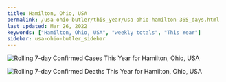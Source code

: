 ```yaml
---
title: Hamilton, Ohio, USA
permalink: /usa-ohio-butler/this_year/usa-ohio-hamilton-365_days.html
last_updated: Mar 26, 2022
keywords: ["Hamilton, Ohio, USA", "weekly totals", "This Year"]
sidebar: usa-ohio-butler_sidebar
---
```


![Rolling 7-day Confirmed Cases This Year for Hamilton, Ohio, USA](/covid_tracker/images/graphs/usa-ohio-hamilton-rolling_7_days_confirmed-365_days_graph.png)

![Rolling 7-day Confirmed Deaths This Year for Hamilton, Ohio, USA](/covid_tracker/images/graphs/usa-ohio-hamilton-rolling_7_days_deaths-365_days_graph.png)
